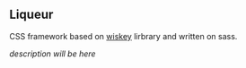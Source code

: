 Liqueur
---

CSS framework based on [wiskey](https://github.com/it-vecherka/wiskey) lirbrary and written on sass.


_description will be here_